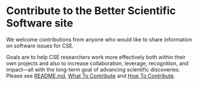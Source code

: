 # Contribute to the Better Scientific Software site

We welcome contributions from anyone who would like to share information on software issues for CSE.  

Goals are to help CSE researchers work more effectively both within their own projects and also to increase collaboration, leverage, recognition, and impact—all with the long-term goal of advancing scientific discoveries.  Please see [README.md](../README.md), [What To Contribute](../WhatToContribute.md) and [How To Contribute](../HowToContribute.md).
